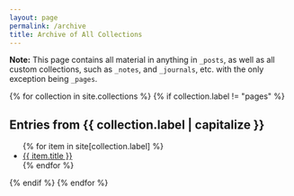 ```yaml
---
layout: page
permalink: /archive
title: Archive of All Collections
---
```


**Note:** This page contains all material in anything in `_posts`, as well as all custom collections, such as `_notes`, and `_journals`, etc. with the only exception being `_pages`.

{% for collection in site.collections %}
{% if collection.label != "pages" %}

  <h2>Entries from {{ collection.label | capitalize }}</h2>
  <ul>
    {% for item in site[collection.label] %}
      <li class="archive-links"><a href="{{ item.url }}">{{ item.title }}</a></li>
    {% endfor %}
  </ul>
  {% endif %}
{% endfor %}


